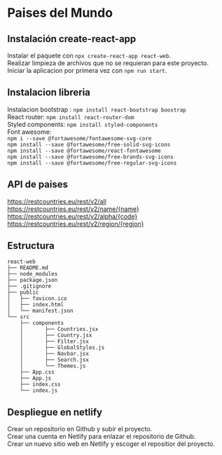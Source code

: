 # Paises del Mundo

## Instalación create-react-app
  Instalar el paquete con `npx create-react-app react-web`. \
  Realizar limpieza de archivos que no se requieran para este proyecto. \
  Iniciar la aplicacion por primera vez con `npm run start`.

## Instalacion libreria
Instalacion bootstrap : `npm install react-bootstrap boostrap` \
React router: `npm install react-router-dom` \
Styled components: `npm install styled-components` \
Font awesome: \
    `npm i --save @fortawesome/fontawesome-svg-core`\
    `npm install --save @fortawesome/free-solid-svg-icons`\
    `npm install --save @fortawesome/react-fontawesome`\
    `npm install --save @fortawesome/free-brands-svg-icons`\
    `npm install --save @fortawesome/free-regular-svg-icons`


## API de paises 
  https://restcountries.eu/rest/v2/all \
  https://restcountries.eu/rest/v2/name/{name} \
  https://restcountries.eu/rest/v2/alpha/{code} \
  https://restcountries.eu/rest/v2/region/{region} 

## Estructura
```
react-web
├── README.md
├── node_modules
├── package.json
├── .gitignore
├── public
│   ├── favicon.ico
│   ├── index.html
│   └── manifest.json
└── src
    ├── components
    │       ├── Countries.jsx 
    │       ├── Country.jsx 
    │       ├── Filter.jsx 
    │       ├── GlobalStyles.js
    │       ├── Navbar.jsx 
    │       ├── Search.jsx 
    │       └── Themes.js
    ├── App.css
    ├── App.js
    ├── index.css
    └── index.js
```


## Despliegue en netlify
  Crear un repositorio en Github y subir el proyecto. \
  Crear una cuenta en Netlify para enlazar el repositorio de Github. \
  Crear un nuevo sitio web en Netlify y escoger el repositior del proyecto. 
  









